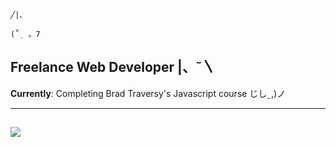 

                                                                                        ╱|、
                                                                                      (˚ˎ 。7  
## Freelance Web Developer                                                            |、˜〵          
**Currently**: Completing Brad Traversy's Javascript course                           じしˍ,)ノ

---
![](https://cdn.dribbble.com/users/2056345/screenshots/16392429/media/69eaab518cb9d6e2629746654fef9359.png)
---









